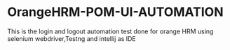 # OrangeHRM-POM-UI-AUTOMATION
 This is the login and logout automation test done for orange HRM using selenium webdriver,Testng and intellij as IDE 
